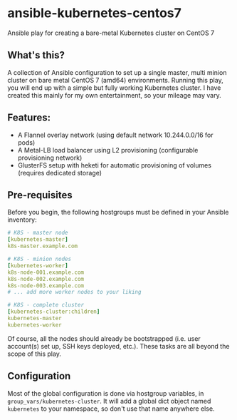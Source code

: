 # ansible-kubernetes-centos7
Ansible play for creating a bare-metal Kubernetes cluster on CentOS 7

## What's this?

A collection of Ansible configuration to set up a single master, multi minion cluster on bare metal CentOS 7 (amd64) environments. Running this play, you will end up with a simple but fully working Kubernetes cluster. I have created this mainly for my own entertainment, so your mileage may vary. 

## Features:

- A Flannel overlay network (using default network 10.244.0.0/16 for pods)
- A Metal-LB load balancer using L2 provisioning (configurable provisioning network)
- GlusterFS setup with heketi for automatic provisioning of volumes (requires dedicated storage)

## Pre-requisites

Before you begin, the following hostgroups must be defined in your Ansible inventory:

```yaml
# K8S - master node
[kubernetes-master]
k8s-master.example.com

# K8S - minion nodes
[kubernetes-worker]
k8s-node-001.example.com
k8s-node-002.example.com
k8s-node-003.example.com
# ... add more worker nodes to your liking

# K8S - complete cluster
[kubernetes-cluster:children]
kubernetes-master
kubernetes-worker
```
Of course, all the nodes should already be bootstrapped (i.e. user account(s) set up, SSH keys deployed, etc.). These tasks are all beyond the scope of this play.

## Configuration

Most of the global configuration is done via hostgroup variables, in ```group_vars/kubernetes-cluster```. It will add a global dict object named ```kubernetes``` to your namespace, so don't use that name anywhere else.
